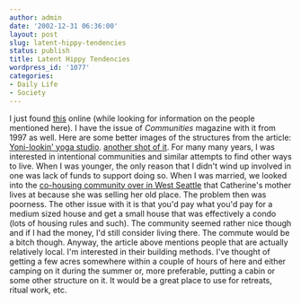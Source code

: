 ```yaml
---
author: admin
date: '2002-12-31 06:36:00'
layout: post
slug: latent-hippy-tendencies
status: publish
title: Latent Hippy Tendencies
wordpress_id: '1077'
categories:
- Daily Life
- Society
---
```


I just found [this](http://fic.ic.org/cmag/95/2595.html) online (while
looking for information on the people mentioned here). I have the issue
of *Communities* magazine with it from 1997 as well. Here are some
better images of the structures from the article: [Yoni-lookin' yoga
studio](http://www.peak.org/~deatech/cobcottage/pics/yoga.jpg). [another
shot of
it](http://www.peak.org/~deatech/cobcottage/pics/cb1-12-1.low.jpg). For
many many years, I was interested in intentional communities and similar
attempts to find other ways to live. When I was younger, the only reason
that I didn't wind up involved in one was lack of funds to support doing
so. When I was married, we looked into the [co-housing community over in
West Seattle](http://www.scn.org/pugetridgecohousing/) that Catherine's
mother lives at because she was selling her old place. The problem then
was poorness. The other issue with it is that you'd pay what you'd pay
for a medium sized house and get a small house that was effectively a
condo (lots of housing rules and such). The community seemed rather nice
though and if I had the money, I'd still consider living there. The
commute would be a bitch though. Anyway, the article above mentions
people that are actually relatively local. I'm interested in their
building methods. I've thought of getting a few acres somewhere within a
couple of hours of here and either camping on it during the summer or,
more preferable, putting a cabin or some other structure on it. It would
be a great place to use for retreats, ritual work, etc.

